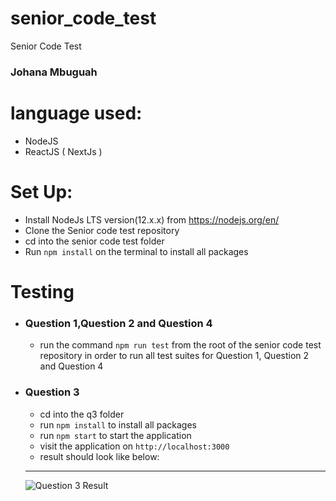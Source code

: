 # senior_code_test
Senior Code Test

### Johana Mbuguah

# language used:
- NodeJS
- ReactJS ( NextJs )


# Set Up:
	
- Install NodeJs LTS version(12.x.x) from https://nodejs.org/en/
- Clone the Senior code test repository
- cd into the senior code test folder
- Run `npm install` on the terminal to install all packages


# Testing
 - ### Question 1,Question 2 and Question 4

	- run the command `npm run test` from the root of the senior code test repository in order to run all test suites for Question 1, Question 2 and Question 4

- ### Question 3

	- cd into the q3 folder
	- run `npm install` to install all packages
	- run `npm start` to start the application
	- visit the application on `http://localhost:3000`
	- result should look like below:
	---
	![Question 3 Result](https://github.com/r2g/senior_code_test/blob/master/ice_fire.JPG)

